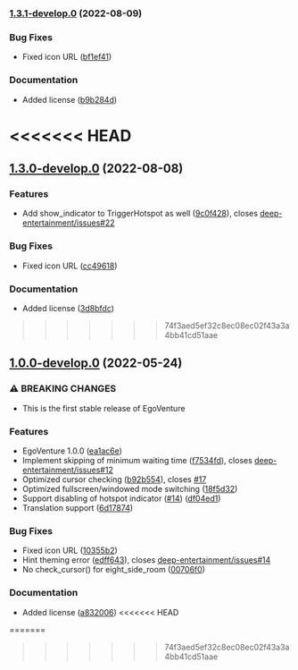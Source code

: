 ### [1.3.1-develop.0](https://github.com/deep-entertainment/egoventure/compare/1.1.1...1.3.1-develop.0) (2022-08-09)


### Bug Fixes

* Fixed icon URL ([bf1ef41](https://github.com/deep-entertainment/egoventure/commit/bf1ef41f2427a670259a27e341a7856a278ea775))


### Documentation

* Added license ([b9b284d](https://github.com/deep-entertainment/egoventure/commit/b9b284d159cc66bb58c5a919930c91f4dbf697f7))



<<<<<<< HEAD
=======
## [1.3.0-develop.0](https://github.com/deep-entertainment/egoventure/compare/1.1.1...1.3.0-develop.0) (2022-08-08)


### Features

* Add show_indicator to TriggerHotspot as well ([9c0f428](https://github.com/deep-entertainment/egoventure/commit/9c0f42831574879470084df6e1a953631cb03e5f)), closes [deep-entertainment/issues#22](https://github.com/deep-entertainment/issues/issues/22)


### Bug Fixes

* Fixed icon URL ([cc49618](https://github.com/deep-entertainment/egoventure/commit/cc4961806f2204731915f09cf3794817592414b4))


### Documentation

* Added license ([3d8bfdc](https://github.com/deep-entertainment/egoventure/commit/3d8bfdc635ab96acf7c1c5992f8aa6b557b16731))



>>>>>>> 74f3aed5ef32c8ec08ec02f43a3a4bb41cd51aae
## [1.0.0-develop.0](https://github.com/deep-entertainment/egoventure/compare/0.30.0...1.0.0-develop.0) (2022-05-24)


### ⚠ BREAKING CHANGES

* This is the first stable release of EgoVenture

### Features

* EgoVenture 1.0.0 ([ea1ac6e](https://github.com/deep-entertainment/egoventure/commit/ea1ac6e19fa15a69f9db82e052148a5a6452ac74))
* Implement skipping of minimum waiting time ([f7534fd](https://github.com/deep-entertainment/egoventure/commit/f7534fde896836c33b294868bf944b3600d04489)), closes [deep-entertainment/issues#12](https://github.com/deep-entertainment/issues/issues/12)
* Optimized cursor checking ([b92b554](https://github.com/deep-entertainment/egoventure/commit/b92b5546cf43015d45c8db896a11852df7234b9f)), closes [#17](https://github.com/deep-entertainment/egoventure/issues/17)
* Optimized fullscreen/windowed mode switching ([18f5d32](https://github.com/deep-entertainment/egoventure/commit/18f5d3223adfeecda0d03a44022725da5844574a))
* Support disabling of hotspot indicator ([#14](https://github.com/deep-entertainment/egoventure/issues/14)) ([df04ed1](https://github.com/deep-entertainment/egoventure/commit/df04ed149b44b3d6e70add9b29b3f04eabd3ea27))
* Translation support ([6d17874](https://github.com/deep-entertainment/egoventure/commit/6d1787470d0455db518bc8983111f2b9857a25dc))


### Bug Fixes

* Fixed icon URL ([10355b2](https://github.com/deep-entertainment/egoventure/commit/10355b2cd5a0849fe0e6c71961091f33d1f9263e))
* Hint theming error ([edff643](https://github.com/deep-entertainment/egoventure/commit/edff643b297d7bd7f21a7c2a8a0e137bd1f0d997)), closes [deep-entertainment/issues#14](https://github.com/deep-entertainment/issues/issues/14)
* No check_cursor() for eight_side_room ([00706f0](https://github.com/deep-entertainment/egoventure/commit/00706f03ea4ede974fbdf34dc9e7991cfe9e4f90))


### Documentation

* Added license ([a832006](https://github.com/deep-entertainment/egoventure/commit/a83200698ac840b2ac9ac0c330a35cd80f2bb670))
<<<<<<< HEAD




=======
>>>>>>> 74f3aed5ef32c8ec08ec02f43a3a4bb41cd51aae
